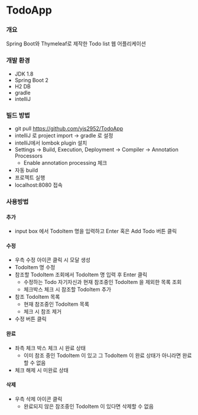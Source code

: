 # TodoApp
### 개요
Spring Boot와 Thymeleaf로 제작한 Todo list 웹 어플리케이션

### 개발 환경
- JDK 1.8
- Spring Boot 2
- H2 DB
- gradle
- intelliJ
### 빌드 방법
- git pull https://github.com/yjs2952/TodoApp
- intelliJ 로 project import -> gradle 로 설정
- intelliJ에서 lombok plugin 설치
- Settings -> Build, Execution, Deployment -> Compiler -> Annotation Processors 
  - Enable annotation processing 체크
- 자동 build
- 프로젝트 실행  
- localhost:8080 접속
### 사용방법
#### 추가
- input box 에서 TodoItem 명을 입력하고 Enter 혹은 Add Todo 버튼 클릭
#### 수정
- 우측 수정 아이콘 클릭 시 모달 생성
- TodoItem 명 수정
- 참조할 TodoItem 조회에서 TodoItem 명 입력 후 Enter 클릭
  - 수정하는 Todo 자기자신과 현재 참조중인 TodoItem 을 제외한 목록 조회
  - 체크박스 체크 시 참조할 TodoItem 추가
-  참조 TodoItem 목록
    - 현재 참조중인 TodoItem 목록
    - 체크 시 참조 제거
- 수정 버튼 클릭
#### 완료
- 좌측 체크 박스 체크 시 완료 상태
    - 이미 참조 중인 TodoItem 이 있고 그 TodoItem 이 완료 상태가 아니라면 완료할 수 없음
- 체크 해제 시 미완료 상태     
#### 삭제
- 우측 삭제 아이콘 클릭
    - 완료되지 않은 참조중인 TodoItem 이 있다면 삭제할 수 없음

